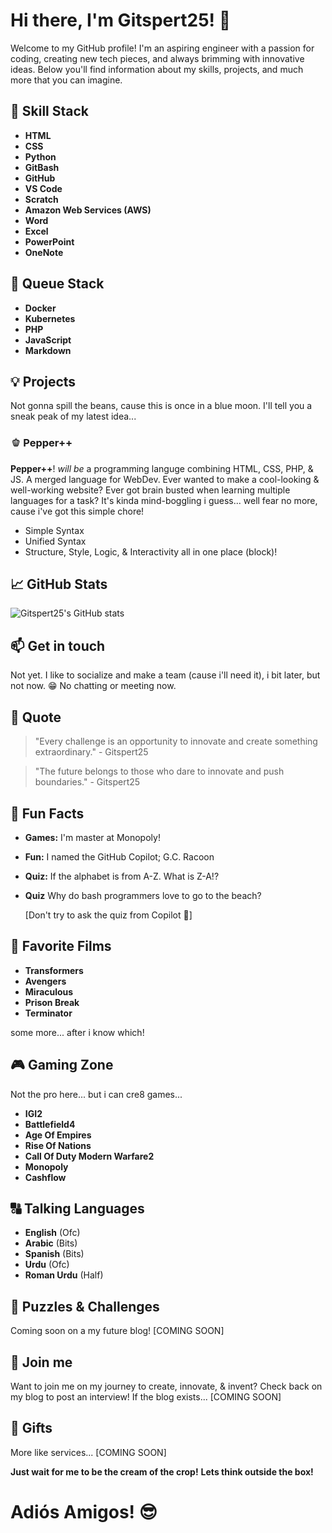 # Hi there, I'm Gitspert25! 👋

Welcome to my GitHub profile! I'm an aspiring engineer with a passion for coding, creating new tech pieces, 
and always brimming with innovative ideas. Below you'll find information about my skills, projects, and much more that you can imagine.

## 🚀 Skill Stack
- **HTML**
- **CSS**
- **Python**
- **GitBash**
- **GitHub**
- **VS Code**
- **Scratch**
- **Amazon Web Services (AWS)**
- **Word**
- **Excel**
- **PowerPoint**
- **OneNote**

## 🌱 Queue Stack
- **Docker**
- **Kubernetes**
- **PHP**
- **JavaScript**
- **Markdown**

## 💡 Projects
Not gonna spill the beans, cause this is once in a blue moon. I'll tell you a sneak peak of my latest idea...

### 🫑 Pepper++
**Pepper++**! *will be* a programming languge combining HTML, CSS, PHP, & JS. A merged language for WebDev.
Ever wanted to make a cool-looking & well-working website? Ever got brain busted when learning multiple languages
for a task? It's kinda mind-boggling i guess... well fear no more, cause i've got this simple chore!
- Simple Syntax
- Unified Syntax
- Structure, Style, Logic, & Interactivity all in one place (block)!

## 📈 GitHub Stats
![Gitspert25's GitHub stats](https://github-readme-stats.vercel.app/api?username=Gitspert25&show_icons=true&theme=radical)

## 📫 Get in touch
Not yet. I like to socialize and make a team (cause i'll need it), i bit later, but not now. 😁
No chatting or meeting now.

## 💬 Quote
> "Every challenge is an opportunity to innovate and create something extraordinary." - Gitspert25

> "The future belongs to those who dare to innovate and push boundaries." - Gitspert25

## 🎉 Fun Facts
- **Games:** I'm master at Monopoly!
- **Fun:** I named the GitHub Copilot; G.C. Racoon
- **Quiz:** If the alphabet is from A-Z. What is Z-A!?
- **Quiz** Why do bash programmers love to go to the beach?
  
  [Don't try to ask the quiz from Copilot 🥴]

## 🍿 Favorite Films
- **Transformers**
- **Avengers**
- **Miraculous**
- **Prison Break**
- **Terminator**
  
some more... after i know which!

## 🎮 Gaming Zone
Not the pro here... but i can cre8 games...
- **IGI2**
- **Battlefield4**
- **Age Of Empires**
- **Rise Of Nations**
- **Call Of Duty Modern Warfare2**
- **Monopoly**
- **Cashflow**

## 🔠 Talking Languages 
- **English** (Ofc)
- **Arabic** (Bits)
- **Spanish** (Bits)
- **Urdu** (Ofc)
- **Roman Urdu** (Half)

## 🧩 Puzzles & Challenges
Coming soon on a my future blog!
[COMING SOON]

## 🎯 Join me
Want to join me on my journey to create, innovate, & invent?
Check back on my blog to post an interview!
If the blog exists...
[COMING SOON]

## 🎁 Gifts
More like services...
[COMING SOON]

**Just wait for me to be the cream of the crop!**
**Lets think outside the box!**
# Adiós Amigos! 😎
